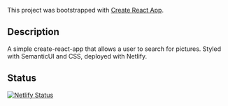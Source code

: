 This project was bootstrapped with [Create React App](https://github.com/facebook/create-react-app).

## Description
A simple create-react-app that allows a user to search for pictures. Styled with SemanticUI and CSS, deployed with Netlify.

## Status
[![Netlify Status](https://api.netlify.com/api/v1/badges/5ce375aa-efc6-4f4c-9400-4f11e7441909/deploy-status)](https://app.netlify.com/sites/simplepicturesearch/deploys)

